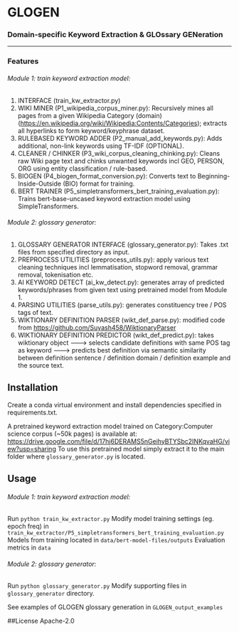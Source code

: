# GLOGEN
### Domain-specific Keyword Extraction & GLOssary GENeration
---------------------------------------------
### Features
###### Module 1: train keyword extraction model:
1. INTERFACE (train_kw_extractor.py)
2. WIKI MINER (P1_wikipedia_corpus_miner.py): Recursively mines all pages from a given Wikipedia Category (domain) (https://en.wikipedia.org/wiki/Wikipedia:Contents/Categories); extracts all hyperlinks to form keyword/keyphrase dataset.
3. RULEBASED KEYWORD ADDER (P2_manual_add_keywords.py): Adds additional, non-link keywords using TF-IDF (OPTIONAL).
4. CLEANER / CHINKER (P3_wiki_corpus_cleaning_chinking.py): Cleans raw Wiki page text and chinks unwanted keywords incl GEO, PERSON, ORG using entity classification / rule-based.
5. BIOGEN (P4_biogen_format_conversion.py): Converts text to Beginning-Inside-Outside (BIO) format for training.
6. BERT TRAINER (P5_simpletransformers_bert_training_evaluation.py): Trains bert-base-uncased keyword extraction model using SimpleTransformers. 

###### Module 2: glossary generator:
1. GLOSSARY GENERATOR INTERFACE (glossary_generator.py): Takes .txt files from specified directory as input.
2. PREPROCESS UTILITIES (preprocess_utils.py): apply various text cleaning techniques incl lemmatisation, stopword removal, grammar removal, tokenisation etc.
3. AI KEYWORD DETECT (ai_kw_detect.py): generates array of predicted keywords/phrases from given text using pretrained model from Module 1.
4. PARSING UTILITIES (parse_utils.py): generates constituency tree / POS tags of text.
5. WIKTIONARY DEFINITION PARSER (wikt_def_parse.py): modified code from https://github.com/Suyash458/WiktionaryParser
6. WIKTIONARY DEFINITION PREDICTOR (wikt_def_predict.py): takes wiktionary object ---> selects candidate definitions with same POS tag as keyword 
---> predicts best definition via semantic similarity between definition sentence / definition domain / definition example and the source text.


## Installation
Create a conda virtual environment and install dependencies specified in requirements.txt.

A pretrained keyword extraction model trained on Category:Computer science corpus (~50k pages) is available at:
https://drive.google.com/file/d/17hj6DERAMS5nGeihyBTYSbc2INKqvaHG/view?usp=sharing
To use this pretrained model simply extract it to the main folder where `glossary_generator.py` is located.

## Usage
###### Module 1: train keyword extraction model:
Run `python train_kw_extractor.py`
Modify model training settings (eg. epoch freq) in `train_kw_extractor/P5_simpletransformers_bert_training_evaluation.py`
Models from training located in `data/bert-model-files/outputs`
Evaluation metrics in `data`

###### Module 2: glossary generator:
Run `python glossary_generator.py`
Modify supporting files in `glossary_generator` directory.

See examples of GLOGEN glossary generation in `GLOGEN_output_examples`

##License
Apache-2.0
